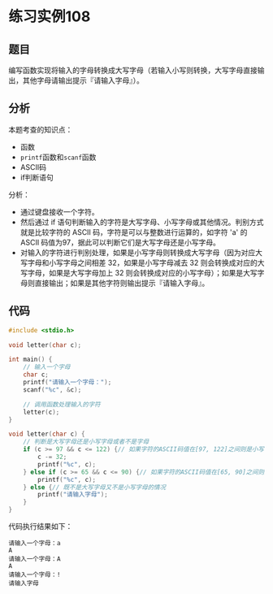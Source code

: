 # 练习实例108

## 题目

编写函数实现将输入的字母转换成大写字母（若输入小写则转换，大写字母直接输出，其他字母请输出提示『请输入字母』）。

## 分析

本题考查的知识点：

- 函数
- `printf`函数和`scanf`函数
- ASCII码
- if判断语句

分析：

- 通过键盘接收一个字符。
- 然后通过 if 语句判断输入的字符是大写字母、小写字母或其他情况。判别方式就是比较字符的 ASCII 码，字符是可以与整数进行运算的，如字符 'a' 的 ASCII 码值为97，据此可以判断它们是大写字母还是小写字母。
- 对输入的字符进行判别处理，如果是小写字母则转换成大写字母（因为对应大写字母和小写字母之间相差 32，如果是小写字母减去 32 则会转换成对应的大写字母，如果是大写字母加上 32
  则会转换成对应的小写字母）；如果是大写字母则直接输出；如果是其他字符则输出提示『请输入字母』。

## 代码

```c
#include <stdio.h>

void letter(char c);

int main() {
    // 输入一个字母
    char c;
    printf("请输入一个字母：");
    scanf("%c", &c);

    // 调用函数处理输入的字符
    letter(c);
}

void letter(char c) {
    // 判断是大写字母还是小写字母或者不是字母
    if (c >= 97 && c <= 122) {// 如果字符的ASCII码值在[97, 122]之间则是小写字母
        c -= 32;
        printf("%c", c);
    } else if (c >= 65 && c <= 90) {// 如果字符的ASCII码值在[65, 90]之间则是大写字母
        printf("%c", c);
    } else {// 既不是大写字母又不是小写字母的情况
        printf("请输入字母");
    }
}
```

代码执行结果如下：

```text
请输入一个字母：a
A
请输入一个字母：A
A
请输入一个字母：!
请输入字母
```